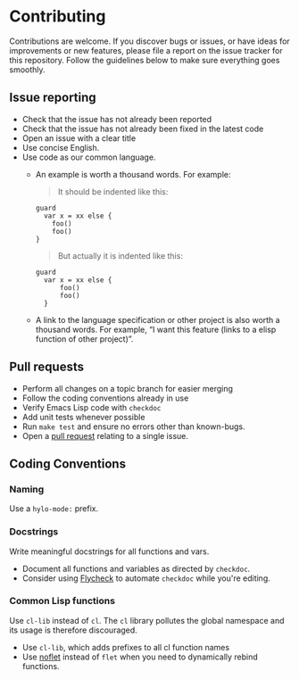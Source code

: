 # Contributing

Contributions are welcome. If you discover bugs or issues, or have ideas for
improvements or new features, please file a report on the issue tracker for this
repository. Follow the guidelines below to make sure everything goes smoothly.

## Issue reporting

- Check that the issue has not already been reported
- Check that the issue has not already been fixed in the latest code
- Open an issue with a clear title
- Use concise English.
- Use code as our common language.
    - An example is worth a thousand words. For example:

      > It should be indented like this:
      ```hylo
      guard
        var x = xx else {
          foo()
          foo()
      }
      ```
      > But actually it is indented like this:
      ```hylo
      guard
        var x = xx else {
            foo()
            foo()
        }
      ```
    - A link to the language specification or other project is also worth a
      thousand words. For example, “I want this feature (links to a elisp
      function of other project)”.

## Pull requests

- Perform all changes on a topic branch for easier merging
- Follow the coding conventions already in use
- Verify Emacs Lisp code with `checkdoc`
- Add unit tests whenever possible
- Run `make test` and ensure no errors other than known-bugs.
- Open a [pull request](https://help.github.com/articles/using-pull-requests)
  relating to a single issue.

## Coding Conventions

### Naming

Use a `hylo-mode:` prefix.

### Docstrings

Write meaningful docstrings for all functions and vars.

- Document all functions and variables as directed by `checkdoc`.
- Consider using [Flycheck](https://github.com/flycheck/flycheck) to automate
  `checkdoc` while you're editing.

### Common Lisp functions

Use `cl-lib` instead of `cl`. The `cl` library pollutes the global namespace and
its usage is therefore discouraged.

- Use `cl-lib`, which adds prefixes to all cl function names
- Use [noflet](https://github.com/nicferrier/emacs-noflet) instead of `flet`
  when you need to dynamically rebind functions.
